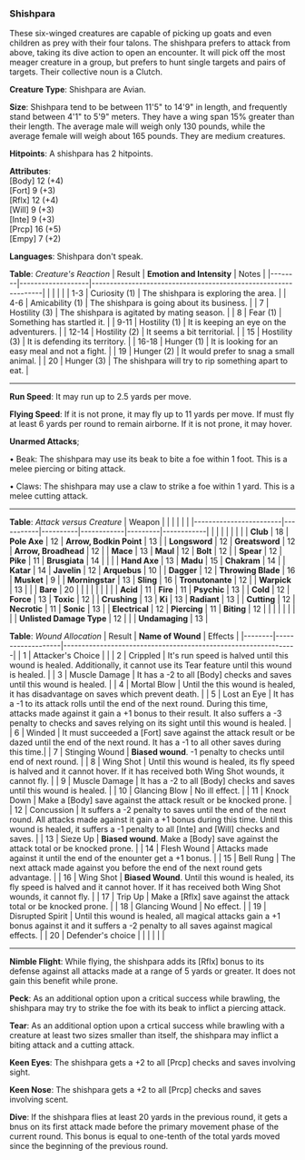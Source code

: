 ### Shishpara
These six-winged creatures are capable of picking up goats and even children as prey with their four talons. The shishpara prefers to attack from above, taking its dive action to open an encounter. It will pick off the most meager creature in a group, but prefers to hunt single targets and pairs of targets. Their collective noun is a Clutch.

**Creature Type**: Shishpara are Avian.

**Size**: Shishpara tend to be between 11'5" to 14'9" in length, and frequently stand between 4'1" to 5'9" meters. They have a wing span 15% greater than their length. The average male will weigh only 130 pounds, while the average female will weigh about 165 pounds. They are medium creatures.

**Hitpoints**: A shishpara has 2 hitpoints.

**Attributes**:  
[Body] 12 (+4)  
[Fort] 9 (+3)  
[Rflx] 12 (+4)  
[Will] 9 (+3)  
[Inte] 9 (+3)  
[Prcp] 16 (+5)  
[Empy] 7 (+2)  

**Languages**: Shishpara don't speak.

**Table**: *Creature's Reaction*
| Result | **Emotion and Intensity** | Notes        |
|--------|-------------------|----------------------------------------------------------------|
|        |                                                |                                   |
|   1-3  | Curiosity (1) | The shishpara is exploring the area. |
|   4-6  | Amicability (1)  | The shishpara is going about its business. |
|   7    | Hostility (3) | The shishpara is agitated by mating season. |
|   8    | Fear (1)      | Something has startled it. |
|  9-11  | Hostility (1) | It is keeping an eye on the adventurers. |
|  12-14 | Hostility (2) | It seems a bit territorial. |
|   15   | Hostility (3) | It is defending its territory. |
|  16-18 | Hunger (1)    | It is looking for an easy meal and not a fight. |
|    19  | Hunger (2)    | It would prefer to snag a small animal. |
|   20   | Hunger (3)    | The shishpara will try to rip something apart to eat. |

-----

**Run Speed**: It may run up to 2.5 yards per move.

**Flying Speed**: If it is not prone, it may fly up to 11 yards per move. If must fly at least 6 yards per round to remain airborne. If it is not prone, it may hover.

**Unarmed Attacks**;

 • Beak: The shishpara may use its beak to bite a foe within 1 foot. This is a melee piercing or biting attack.

 • Claws: The shishpara may use a claw to strike a foe within 1 yard. This is a melee cutting attack.

-----

**Table**: *Attack versus Creature*
| Weapon                 |          |            |         |            |         |
|------------------------|-----------|----------|------------|---------|------------|
|                        |          |            |         |            |         |
| **Club**                | 18   | **Pole Axe** | 12     | **Arrow, Bodkin Point**    | 13    |
| **Longsword**              | 12     | **Greatsword** | 12     | **Arrow, Broadhead**       | 12    |
| **Mace**                   | 13     | **Maul** | 12    | **Bolt** | 12    |
| **Spear**                  | 12     | **Pike** | 11     | **Brusgiata** | 14     |  |     |
| **Hand Axe**               | 13     | **Madu** | 15     | **Chakram** | 14    |
| **Katar**                  | 14     | **Javelin** | 12    | **Arquebus** | 10    |
| **Dagger**                 | 12     | **Throwing Blade** | 16   | **Musket** |  9    |
| **Morningstar**            | 13     | **Sling** | 16    | **Tronutonante** | 12    |
| **Warpick**                | 13     |  |  |  **Bare** |   20  |
|                        |           |          |            |         |            |
| **Acid**                   | 11     | **Fire** | 11     | **Psychic** | 13     |
| **Cold**                   | 12     | **Force** | 13     | **Toxic**  | 12     |
| **Crushing**               | 13     | **Ki** | 13     | **Radiant** | 13     |
| **Cutting**                | 12     | **Necrotic** | 11     | **Sonic** | 13    |
| **Electrical**             | 12     | **Piercing** | 11     | **Biting** | 12    |
|                        |           |          |            |         |            |
| **Unlisted Damage Type** | 12 |    |     | **Undamaging** | 13 |

**Table**: *Wound Allocation*
| Result | **Name of Wound** | Effects                                                        |
|--------|-------------------|----------------------------------------------------------------|
|   1    | Attacker's Choice |                                                                |
|   2    | Crippled          | It's run speed is halved until this wound is healed. Additionally, it cannot use its Tear feature until this wound is healed.      |
|   3    | Muscle Damage     | It has a -2 to all [Body] checks and saves until this wound is healed. |
|   4    | Mortal Blow       | Until the this wound is healed, it has disadvantage on saves which prevent death. |
|   5    | Lost an Eye       | It has a -1 to its attack rolls until the end of the next round. During this time, attacks made against it gain a +1 bonus to their result. It also suffers a -3 penalty to checks and saves relying on its sight until this wound is healed. |
|   6    | Winded            | It must succeeded a [Fort] save against the attack result or be dazed until the end of the next round. It has a -1 to all other saves during this time.|
|   7    | Stinging Wound    | **Biased wound**. -1 penalty to checks until end of next round. |
|   8    | Wing Shot         | Until this wound is healed, its fly speed is halved and it cannot hover. If it has received both Wing Shot wounds, it cannot fly. |
|   9    | Muscle Damage     | It has a -2 to all [Body] checks and saves until this wound is healed. |
|   10   | Glancing Blow     | No ill effect. |
|   11   | Knock Down        | Make a [Body] save against the attack result or be knocked prone. |
|   12   | Concussion        | It suffers a -2 penalty to saves until the end of the next round. All attacks made against it gain a +1 bonus during this time. Until this wound is healed, it suffers a -1 penalty to all [Inte] and [Will] checks and saves. |
|   13   | Sieze Up          | **Biased wound**. Make a [Body] save against the attack total or be knocked prone. |
|   14   | Flesh Wound       | Attacks made against it until the end of the enounter get a +1 bonus. |
|   15   | Bell Rung         | The next attack made against you before the end of the next round gets advantage.  |
|   16   | Wing Shot         | **Biased Wound**. Until this wound is healed, its fly speed is halved and it cannot hover. If it has received both Wing Shot wounds, it cannot fly. |
|   17   | Trip Up           | Make a [Rflx] save against the attack total or be knocked prone.                                  |
|   18   | Glancing Wound    | No effect. |
|   19   | Disrupted Spirit  | Until this wound is healed, all magical attacks gain a +1 bonus against it and it suffers a -2 penalty to all saves against magical effects. |
|   20   | Defender's choice |                                   |
|        |                                                |                                   |

-----

**Nimble Flight**: While flying, the shishpara adds its [Rflx] bonus to its defense against all attacks made at a range of 5 yards or greater. It does not gain this benefit while prone.

**Peck**: As an additional option upon a critical success while brawling, the shishpara may try to strike the foe with its beak to inflict a piercing attack.

**Tear**: As an additional option upon a crtical success while brawling with a creature at least two sizes smaller than itself, the shishpara may inflict a biting attack and a cutting attack.

**Keen Eyes**: The shishpara gets a +2 to all [Prcp] checks and saves involving sight.

**Keen Nose**: The shishpara gets a +2 to all [Prcp] checks and saves involving scent.

**Dive**: If the shishpara flies at least 20 yards in the previous round, it gets a bnus on its first attack made before the primary movement phase of the current round. This bonus is equal to one-tenth of the total yards moved since the beginning of the previous round.
